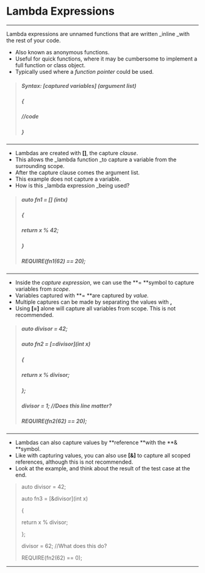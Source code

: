 # Lambda Expressions

---

Lambda expressions are unnamed functions that are written \_inline \_with the rest of your code.

* Also known as anonymous functions.
* Useful for quick functions, where it may be cumbersome to implement a full function or class object.
* Typically used where a _function pointer_ could be used.

> ##### Syntax: \[captured variables\] \(argument list\)
>
> ##### {
>
> ##### //code
>
> ##### }

---

* Lambdas are created with **\[\]**, the capture _clause_.
* This allows the \_lambda function \_to capture a variable from the surrounding scope.
* After the capture clause comes the argument list.
* This example does not capture a variable.
* How is this \_lambda expression \_being used?

> ##### auto fn1 = \[\] \(intx\)
>
> ##### {
>
> ##### return x % 42;
>
> ##### }
>
> ##### REQUIRE\(fn1\(62\) == 20\);

---

* Inside the _capture expression_, we can use the **= **symbol to capture variables from _scope_.
* Variables captured with **= **are captured by _value._
* Multiple captures can be made by separating the values with **,**
* Using **\[=\]** alone will capture all variables from scope. This is not recommended.

> ##### auto divisor = 42;
>
> ##### auto fn2 = \[=divisor\]\(int x\)
>
> ##### {
>
> ##### return x % divisor;
>
> ##### };
>
> ##### divisor = 1; //Does this line matter?
>
> ##### REQUIRE\(fn2\(62\) == 20\);

---

* Lambdas can also capture values by **reference **with the **& **symbol.
* Like with capturing values, you can also use **\[&\]** to capture all scoped references, although this is not recommended.
* Look at the example, and think about the result of the test case at the end.

> auto divisor = 42;
>
> auto fn3 = \[&divisor\]\(int x\)
>
> {
>
> return x % divisor;
>
> };
>
> divisor = 62; //What does this do?
>
> REQUIRE\(fn2\(62\) == 0\);

---


